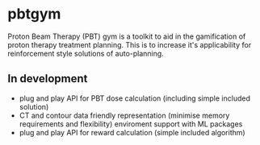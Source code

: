 # pbtgym
Proton Beam Therapy (PBT) gym is a toolkit to aid in the gamification of proton therapy treatment planning. This is to increase it's applicability for reinforcement style solutions of auto-planning.

## In development
- plug and play API for PBT dose calculation (including simple included solution)
- CT and contour data friendly representation (minimise memory requirements and flexibility) enviroment support with ML packages
- plug and play API for reward calculation (simple included algorithm)
